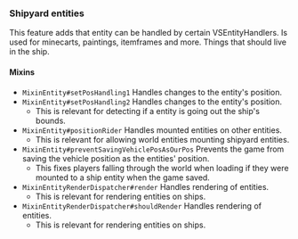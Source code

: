 ### Shipyard entities

This feature adds that entity can be handled by certain VSEntityHandlers.
Is used for minecarts, paintings, itemframes and more. Things that should live
in the ship.

#### Mixins

* `MixinEntity#setPosHandling1` Handles changes to the entity's position.
* `MixinEntity#setPosHandling2` Handles changes to the entity's position.
    * This is relevant for detecting if a entity is going out the ship's bounds.
* `MixinEntity#positionRider` Handles mounted entities on other entities.
    * This is relevant for allowing world entities mounting shipyard entities.
* `MixinEntity#preventSavingVehiclePosAsOurPos` Prevents the game from saving
  the vehicle position as the entities' position.
    * This fixes players falling through the world when loading if they were
      mounted to a ship entity when the game saved.
* `MixinEntityRenderDispatcher#render` Handles rendering of entities.
    * This is relevant for rendering entities on ships.
* `MixinEntityRenderDispatcher#shouldRender` Handles rendering of entities.
    * This is relevant for rendering entities on ships.
